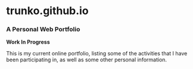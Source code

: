 # trunko.github.io
### A Personal Web Portfolio
**Work In Progress**

This is my current online portfolio, listing some of the activities that I have been
participating in, as well as some other personal information.
